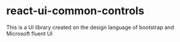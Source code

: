 # react-ui-common-controls
This is a UI library created on the design language of bootstrap and Microsoft fluent UI
